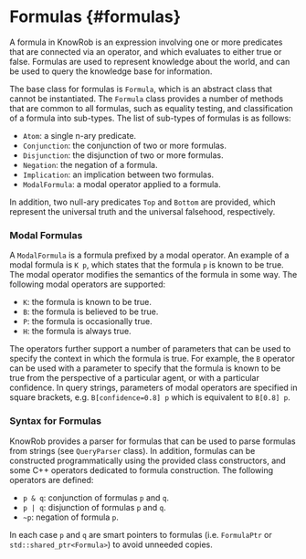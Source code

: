 Formulas {#formulas}
============

A formula in KnowRob is an expression involving one or more predicates that are connected
via an operator, and which evaluates to either true or false. Formulas are used to represent
knowledge about the world, and can be used to query the knowledge base for information.

The base class for formulas is `Formula`, which is an abstract class that cannot be instantiated.
The `Formula` class provides a number of methods that are common to all formulas, such as
equality testing, and classification of a formula into sub-types.
The list of sub-types of formulas is as follows:

- `Atom`: a single n-ary predicate.
- `Conjunction`: the conjunction of two or more formulas.
- `Disjunction`: the disjunction of two or more formulas.
- `Negation`: the negation of a formula.
- `Implication`: an implication between two formulas.
- `ModalFormula`: a modal operator applied to a formula.

In addition, two null-ary predicates `Top` and `Bottom` are provided, which represent the
universal truth and the universal falsehood, respectively.

### Modal Formulas

A `ModalFormula` is a formula prefixed by a modal operator.
An example of a modal formula is `K p`, which states that the formula `p` is known to be true.
The modal operator
modifies the semantics of the formula in some way. The following modal operators are
supported:

- `K`: the formula is known to be true.
- `B`: the formula is believed to be true.
- `P`: the formula is occasionally true.
- `H`: the formula is always true.

The operators further support a number of parameters that can be used to specify the
context in which the formula is true. For example, the `B` operator can be used with
a parameter to specify that the formula is known to be true from the perspective of
a particular agent, or with a particular confidence. In query strings, parameters
of modal operators are specified in square brackets, e.g. `B[confidence=0.8] p` which
is equivalent to `B[0.8] p`.

### Syntax for Formulas

KnowRob provides a parser for formulas that can be used to parse formulas from strings
(see `QueryParser` class).
In addition, formulas can be constructed programmatically using the provided class constructors,
and some C++ operators dedicated to formula construction. The following operators are defined:

- `p & q`: conjunction of formulas `p` and `q`.
- `p | q`: disjunction of formulas `p` and `q`.
- `~p`: negation of formula `p`.

In each case `p` and `q` are smart pointers to formulas (i.e. `FormulaPtr` or `std::shared_ptr<Formula>`)
to avoid unneeded copies.
